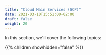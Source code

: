 ```yaml
---
title: "Cloud Main Services (GCP)"
date: 2021-03-10T15:51:00+02:00
draft: false
weight: 20
---
```


In this section, we'll cover the following topics:

{{% children showhidden="false" %}}
